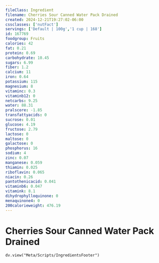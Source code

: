 ```yaml
---
fileClass: Ingredient
filename: Cherries Sour Canned Water Pack Drained
created: 2024-12-21T19:27:02-06:00
cssclasses: ['nutFact']
servings: ['Default | 100g','1 cup | 168']
id: 167769
foodgroup: Fruits
calories: 42
fat: 0.21
protein: 0.69
carbohydrate: 10.45
sugars: 6.99
fiber: 1.2
calcium: 11
iron: 0.64
potassium: 115
magnesium: 8
vitaminc: 0.3
vitaminb12: 0
netcarbs: 9.25
water: 88.31
pralscore: -1.85
transfattyacids: 0
sucrose: 0.01
glucose: 4.19
fructose: 2.79
lactose: 0
maltose: 0
galactose: 0
phosphorus: 16
sodium: 4
zinc: 0.07
manganese: 0.059
thiamin: 0.025
riboflavin: 0.065
niacin: 0.26
pantothenicacid: 0.041
vitaminb6: 0.047
vitamink: 8.1
dihydrophylloquinone: 0
menaquinone4: 0
200calorieweight: 476.19
---
```


# Cherries Sour Canned Water Pack Drained

```dataviewjs
dv.view("Meta/Scripts/IngredientsFooter")
```